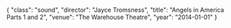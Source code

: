 {
  "class": "sound",
  "director": "Jayce Tromsness",
  "title": "Angels in America Parts 1 and 2",
  "venue": "The Warehouse Theatre",
  "year": "2014-01-01"
}